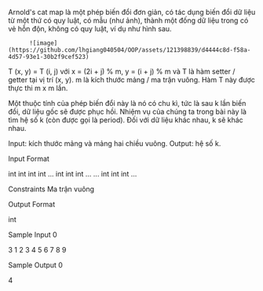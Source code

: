 Arnold's cat map là một phép biến đổi đơn giản, có tác dụng biến đổi dữ liệu từ một thứ có quy luật, có mẫu (như ảnh), thành một đống dữ liệu trong có vẻ hỗn độn, không có quy luật, ví dụ như hình sau.

          ![image](https://github.com/lhgiang040504/OOP/assets/121398839/d4444c8d-f58a-4d57-93e1-30b2f9cef523)

T (x, y) = T (i, j) với x = (2i + j) % m, y = (i + j) % m và T là hàm setter / getter tại vị trí (x, y). m là kích thước mảng / ma trận vuông. Hàm T này được thực thi m x m lần.

Một thuộc tính của phép biến đổi này là nó có chu kì, tức là sau k lần biến đổi, dữ liệu gốc sẽ được phục hồi. Nhiệm vụ của chúng ta trong bài này là tìm hệ số k (còn được gọi là period). Đối với dữ liệu khác nhau, k sẽ khác nhau.

Input: kích thước mảng và mảng hai chiều vuông.
Output: hệ số k.

  Input Format

int
int int int ...
int int int ...
...
int int int ...

  Constraints
Ma trận vuông

  Output Format

int

Sample Input 0

3
1 2 3
4 5 6
7 8 9

Sample Output 0

4
